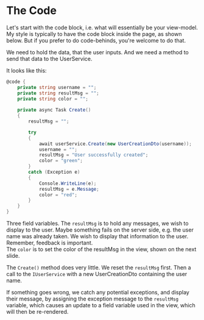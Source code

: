 # The Code
Let's start with the code block, i.e. what will essentially be your view-model. My style is typically to have the code block inside the page, as shown below. But if you prefer to do code-behinds, you're welcome to do that.

We need to hold the data, that the user inputs. And we need a method to send that data to the UserService.

It looks like this:

```csharp
@code {
    private string username = "";
    private string resultMsg = "";
    private string color = "";
    
    private async Task Create()
    {
        resultMsg = "";

        try
        {
            await userService.Create(new UserCreationDto(username));
            username = "";
            resultMsg = "User successfully created";
            color = "green";
        }
        catch (Exception e)
        {
            Console.WriteLine(e);
            resultMsg = e.Message;
            color = "red";
        }
    }
}
```

Three field variables. The `resultMsg` is to hold any messages, we wish to display to the user. Maybe something fails on the server side, e.g. the user name was already taken. We wish to display that information to the user. Remember, feedback is important.\
The `color` is to set the color of the resultMsg in the view, shown on the next slide.

The `Create()` method does very little. We reset the `resultMsg` first. Then a call to the `IUserService` with a new UserCreationDto containing the user name.

If something goes wrong, we catch any potential exceptions, and display their message, by assigning the exception message to the `resultMsg` variable, which causes an update to a field variable used in the view, which will then be re-rendered.
